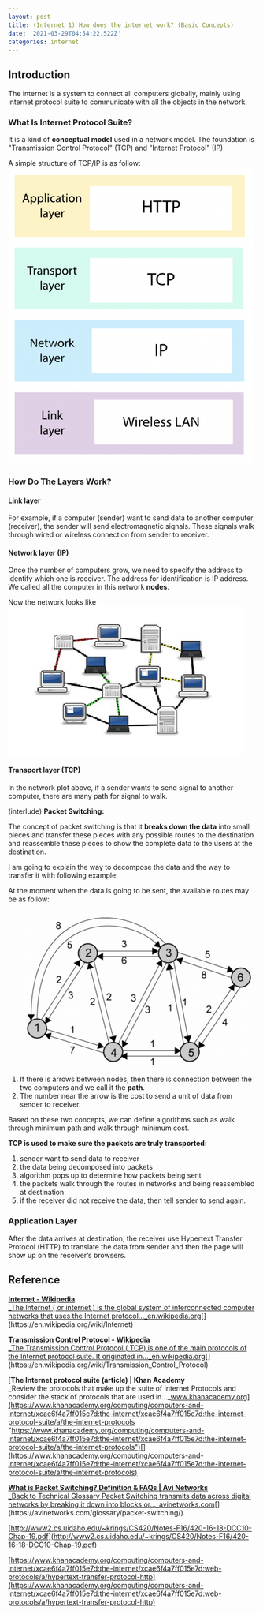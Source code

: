 ```yaml
---
layout: post
title: (Internet 1) How does the internet work? (Basic Concepts)
date: '2021-03-29T04:54:22.522Z'
categories: internet
---
```


## Introduction

The internet is a system to connect all computers globally, mainly using internet protocol suite to communicate with all the objects in the network.

### What Is Internet Protocol Suite?

It is a kind of **conceptual model** used in a network model. The foundation is "Transmission Control Protocol" (TCP) and "Internet Protocol" (IP)

A simple structure of TCP/IP is as follow:
<img src="/assets/img/1__RwTbhJGkPNdHriCUy6vDww.png" alt="" width=500>

### How Do The Layers Work?

#### Link layer

For example, if a computer (sender) want to send data to another computer (receiver), the sender will send electromagnetic signals. These signals walk through wired or wireless connection from sender to receiver.

#### Network layer (IP)

Once the number of computers grow, we need to specify the address to identify which one is receiver. The address for identification is IP address. We called all the computer in this network **nodes**.

Now the network looks like
<img src="/assets/img/internet_network.png" alt="">

#### Transport layer (TCP)

In the network plot above, if a sender wants to send signal to another computer, there are many path for signal to walk.

(interlude) **Packet Switching:**

The concept of packet switching is that it **breaks down the data** into small pieces and transfer these pieces with any possible routes to the destination and reassemble these pieces to show the complete data to the users at the destination.

I am going to explain the way to decompose the data and the way to transfer it with following example:

At the moment when the data is going to be sent, the available routes may be as follow:
<img src="/assets/img/1__kF7aAIKeqLdK7SH9b0vavw.png" alt="" width=500>

1. If there is arrows between nodes, then there is connection between the two computers and we call it the **path**.
2. The number near the arrow is the cost to send a unit of data from sender to receiver.

Based on these two concepts, we can define algorithms such as walk through minimum path and walk through minimum cost.

**TCP is used to make sure the packets are truly transported:**

1. sender want to send data to receiver
2. the data being decomposed into packets
3. algorithm pops up to determine how packets being sent
4. the packets walk through the routes in networks and being reassembled at destination
5. if the receiver did not receive the data, then tell sender to send again.

### Application Layer

After the data arrives at destination, the receiver use Hypertext Transfer Protocol (HTTP) to translate the data from sender and then the page will show up on the receiver’s browsers.

## Reference

[**Internet - Wikipedia**  
_The Internet ( or internet ) is the global system of interconnected computer networks that uses the Internet protocol…_en.wikipedia.org](https://en.wikipedia.org/wiki/Internet "https://en.wikipedia.org/wiki/Internet")[](https://en.wikipedia.org/wiki/Internet)

[**Transmission Control Protocol - Wikipedia**  
_The Transmission Control Protocol ( TCP) is one of the main protocols of the Internet protocol suite. It originated in…_en.wikipedia.org](https://en.wikipedia.org/wiki/Transmission_Control_Protocol "https://en.wikipedia.org/wiki/Transmission_Control_Protocol")[](https://en.wikipedia.org/wiki/Transmission_Control_Protocol)

[**The Internet protocol suite (article) | Khan Academy**  
_Review the protocols that make up the suite of Internet Protocols and consider the stack of protocols that are used in…_www.khanacademy.org](https://www.khanacademy.org/computing/computers-and-internet/xcae6f4a7ff015e7d:the-internet/xcae6f4a7ff015e7d:the-internet-protocol-suite/a/the-internet-protocols "https://www.khanacademy.org/computing/computers-and-internet/xcae6f4a7ff015e7d:the-internet/xcae6f4a7ff015e7d:the-internet-protocol-suite/a/the-internet-protocols")[](https://www.khanacademy.org/computing/computers-and-internet/xcae6f4a7ff015e7d:the-internet/xcae6f4a7ff015e7d:the-internet-protocol-suite/a/the-internet-protocols)

[**What is Packet Switching? Definition & FAQs | Avi Networks**  
_Back to Technical Glossary Packet Switching transmits data across digital networks by breaking it down into blocks or…_avinetworks.com](https://avinetworks.com/glossary/packet-switching/ "https://avinetworks.com/glossary/packet-switching/")[](https://avinetworks.com/glossary/packet-switching/)

[http://www2.cs.uidaho.edu/~krings/CS420/Notes-F16/420-16-18-DCC10-Chap-19.pdf](http://www2.cs.uidaho.edu/~krings/CS420/Notes-F16/420-16-18-DCC10-Chap-19.pdf)

[https://www.khanacademy.org/computing/computers-and-internet/xcae6f4a7ff015e7d:the-internet/xcae6f4a7ff015e7d:web-protocols/a/hypertext-transfer-protocol-http](https://www.khanacademy.org/computing/computers-and-internet/xcae6f4a7ff015e7d:the-internet/xcae6f4a7ff015e7d:web-protocols/a/hypertext-transfer-protocol-http)
